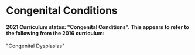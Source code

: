 # Congenital Conditions  

#### 2021 Curriculum states: "Congenital Conditions". This appears to refer to the following from the 2016 curriculum:  

"Congenital Dysplasias"
